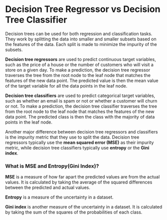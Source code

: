 # Decision Tree Regressor vs Decision Tree Classifier

Decision trees can be used for both regression and classification tasks. They work by splitting the data into smaller and smaller subsets based on the features of the data. Each split is made to minimize the impurity of the subsets.

**Decision tree regressors** are used to predict continuous target variables, such as the price of a house or the number of customers who will visit a store on a given day. To make a prediction, the decision tree regressor traverses the tree from the root node to the leaf node that matches the features of the new data point. The predicted value is then the mean value of the target variable for all the data points in the leaf node.

**Decision tree classifiers** are used to predict categorical target variables, such as whether an email is spam or not or whether a customer will churn or not. To make a prediction, the decision tree classifier traverses the tree from the root node to the leaf node that matches the features of the new data point. The predicted class is then the class with the majority of data points in the leaf node.

Another major difference between decision tree regressors and classifiers is the impurity metric that they use to split the data. Decision tree regressors typically use the **mean squared error (MSE)** as their impurity metric, while decision tree classifiers typically use **entropy** or the **Gini index**.

### What is MSE and Entropy(Gini Index)?
**MSE** is a measure of how far apart the predicted values are from the actual values. It is calculated by taking the average of the squared differences between the predicted and actual values.

**Entropy** is a measure of the uncertainty in a dataset. 

**Gini index** is another measure of the uncertainty in a dataset. It is calculated by taking the sum of the squares of the probabilities of each class.



